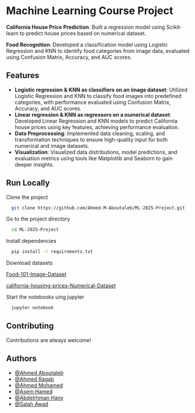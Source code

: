 
# Machine Learning Course Project

**California House Price Prediction**: Built a regression model using Scikit-learn to predict house prices based on numerical dataset.

**Food Recognition**: Developed a classification model using Logistic Regression and KNN to identify food categories from image data, evaluated using Confusion Matrix, Accuracy, and AUC scores.
## Features

- **Logistic regression & KNN as classifiers on an image dataset**: Utilized Logistic Regression and KNN to classify food images into predefined categories, with performance evaluated using Confusion Matrix, Accuracy, and AUC scores.
- **Linear regression & KNN as regressors on a numerical dataset**: Developed Linear Regression and KNN models to predict California house prices using key features, achieving performance evaluation.
- **Data Preprocessing**: Implemented data cleaning, scaling, and transformation techniques to ensure high-quality input for both numerical and image datasets.
- **Visualization**: Visualized data distributions, model predictions, and evaluation metrics using tools like Matplotlib and Seaborn to gain deeper insights.
## Run Locally

Clone the project

```bash
  git clone https://github.com/Ahmed-M-Aboutaleb/ML-2025-Project.git
```

Go to the project directory

```bash
  cd ML-2025-Project
```

Install dependencies

```bash
  pip install -r requirements.txt
```

Download datasets

[Food-101-Image-Dataset](https://www.kaggle.com/datasets/dansbecker/food-101/)

[california-housing-prices-Numerical-Dataset](https://www.kaggle.com/datasets/camnugent/california-housing-prices)

Start the notebooks uing jupyter

```bash
  jupyter notebook
```


## Contributing

Contributions are always welcome!
## Authors

- [@Ahmed Aboutaleb](https://www.github.com/Ahmed-M-Aboutaleb)
- [@Ahmed Ragab](https://www.github.com/A7medrajab1)
- [@Ahmed Mohamed](https://www.github.com/Eng-AhmedMohamed)
- [@Asem Hamed](https://www.github.com/Asemhamed)
- [@Abdelrhman Hany](https://www.github.com/AbdoHany0310)
- [@Salah Awad](https://github.com/SalahAwad2004)